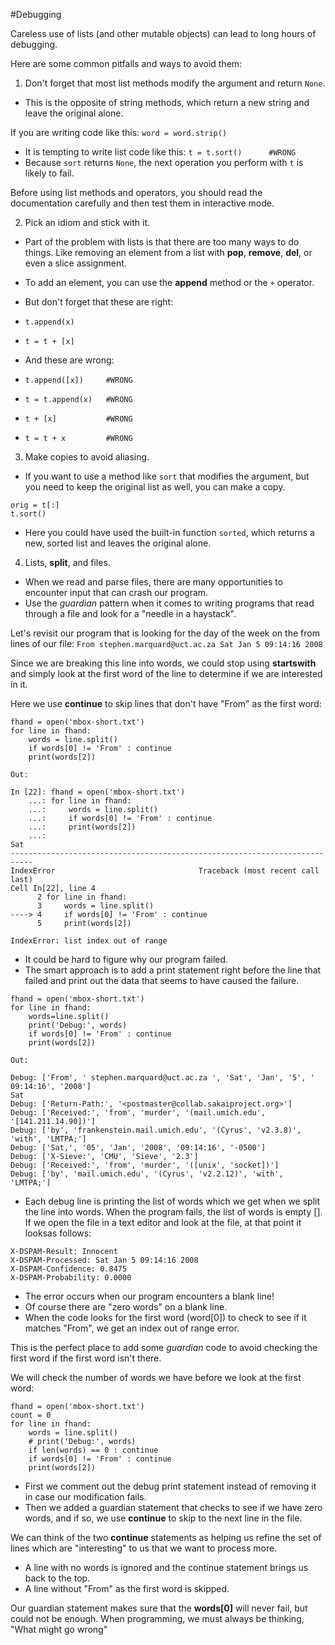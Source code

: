 #Debugging 

Careless use of lists (and other mutable objects) can lead to long hours of debugging.

Here are some common pitfalls and ways to avoid them:

1. Don't forget that most list methods modify the argument and return `None`. 
- This is the opposite of string methods, which return a new string and leave the original alone.

If you are writing code like this:
 `word = word.strip()`
 - It is tempting to write list code like this:
 `t = t.sort()      #WRONG`
 - Because `sort` returns `None`, the next operation you perform with `t` is likely to fail.

Before using list methods and operators, you should read the documentation carefully and then test them in interactive mode.

2. Pick an idiom and stick with it.
- Part of the problem with lists is that there are too many ways to do things. Like removing an element from a list with **pop**, **remove**, **del**, or even a slice assignment.
- To add an element, you can use the **append** method or the `+` operator.
- But don't forget that these are right:
- `t.append(x)`
- `t = t + [x]`

- And these are wrong:
- `t.append([x])     #WRONG`
- `t = t.append(x)   #WRONG`
- `t + [x]           #WRONG`
- `t = t + x         #WRONG`

3. Make copies to avoid aliasing.
- If you want to use a method like `sort` that modifies the argument, but you need to keep the original list as well, you can make a copy.
```
orig = t[:]
t.sort()
```
- Here you could have used the built-in function `sorted`, which returns a new, sorted list and leaves the original alone.
4. Lists, **split**, and files.
- When we read and parse files, there are many opportunities to encounter input that can crash our program.
- Use the *guardian* pattern when it comes to writing programs that read through a file and look for a "needle in a haystack".

Let's revisit our program that is looking for the day of the week on the from lines of our file:
`From stephen.marquard@uct.ac.za Sat Jan 5 09:14:16 2008`

Since we are breaking this line into words, we could stop using **startswith** and simply look at the first word of the line to determine if we are interested in it.

Here we use **continue** to skip lines that don't have "From" as the first word:
```
fhand = open('mbox-short.txt')
for line in fhand:
    words = line.split()
    if words[0] != 'From' : continue
    print(words[2])
```
`Out:`
```
In [22]: fhand = open('mbox-short.txt')
    ...: for line in fhand:
    ...:     words = line.split()
    ...:     if words[0] != 'From' : continue
    ...:     print(words[2])
    ...: 
Sat
---------------------------------------------------------------------------
IndexError                                Traceback (most recent call last)
Cell In[22], line 4
      2 for line in fhand:
      3     words = line.split()
----> 4     if words[0] != 'From' : continue
      5     print(words[2])

IndexError: list index out of range

```
- It could be hard to figure why our program failed.
- The smart approach is to add a print statement right before the line that failed and print out the data that seems to have caused the failure.
```
fhand = open('mbox-short.txt')
for line in fhand:
    words=line.split()
    print('Debug:', words)
    if words[0] != 'From' : continue
    print(words[2])
```
`Out:`
```
Debug: ['From', ' stephen.marquard@uct.ac.za ', 'Sat', 'Jan', '5', ' 09:14:16', '2008']
Sat
Debug: ['Return-Path:', '<postmaster@collab.sakaiproject.org>']
Debug: ['Received:', 'from', 'murder', '(mail.umich.edu', '[141.211.14.90])']
Debug: ['by', 'frankenstein.mail.umich.edu', '(Cyrus', 'v2.3.8)', 'with', 'LMTPA;']
Debug: ['Sat,', '05', 'Jan', '2008', '09:14:16', '-0500']
Debug: ['X-Sieve:', 'CMU', 'Sieve', '2.3']
Debug: ['Received:', 'from', 'murder', '([unix', 'socket])']
Debug: ['by', 'mail.umich.edu', '(Cyrus', 'v2.2.12)', 'with', 'LMTPA;']
```
- Each debug line is printing the list of words which we get when we split the line into words. When the program fails, the list of words is empty []. If we open the file in a text editor and look at the file, at that point it looksas follows:
```
X-DSPAM-Result: Innocent
X-DSPAM-Processed: Sat Jan 5 09:14:16 2008
X-DSPAM-Confidence: 0.8475
X-DSPAM-Probability: 0.0000
```

- The error occurs when our program encounters a blank line!
- Of course there are "zero words" on a blank line.
- When the code looks for the first word (word[0]) to check to see if it matches "From", we get an index out of range error.

This is the perfect place to add some *guardian* code to avoid checking the first word if the first word isn't there.

We will check the number of words we have before we look at the first word:
```
fhand = open('mbox-short.txt')
count = 0
for line in fhand:
    words = line.split()
    # print('Debug:', words)
    if len(words) == 0 : continue
    if words[0] != 'From' : continue
    print(words[2])
```
- First we comment out the debug print statement instead of removing it in case our modification fails.
- Then we added a guardian statement that checks to see if we have zero words, and if so, we use **continue** to skip to the next line in the file.

We can think of the two **continue** statements as helping us refine the set of lines which are "interesting" to us that we want to process more.
- A line with no words is ignored and the continue statement brings us back to the top.
- A line without "From" as the first word is skipped.

Our guardian statement makes sure that the **words[0]** will never fail, but could not be enough.
When programming, we must always be thinking, "What might go wrong"